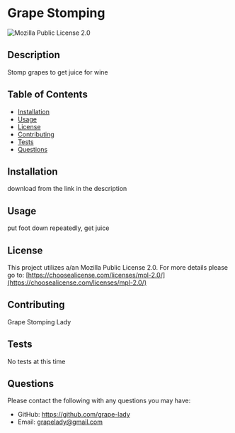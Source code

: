 
  # Grape Stomping

 ![Mozilla Public License 2.0](https://img.shields.io/badge/License-Mozilla_v2-green)

  ## Description

 Stomp grapes to get juice for wine

 ## Table of Contents

  - [Installation](#installation)
  - [Usage](#usage)
  - [License](#license)
  - [Contributing](#contributing)
  - [Tests](#tests)
  - [Questions](#questions)

 ## Installation

 download from the link in the description

 ## Usage

 put foot down repeatedly, get juice

 ## License

 This project utilizes a/an Mozilla Public License 2.0.
    For more details please go to: [https://choosealicense.com/licenses/mpl-2.0/](https://choosealicense.com/licenses/mpl-2.0/) 

 ## Contributing

 Grape Stomping Lady

 ## Tests

 No tests at this time

 ## Questions

 Please contact the following with any questions you may have:
 - GitHub: https://github.com/grape-lady
 - Email: grapelady@gmail.com